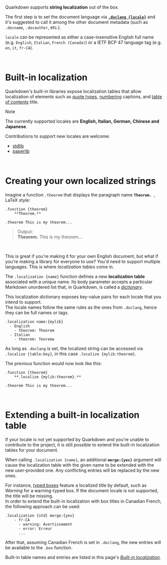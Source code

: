 Quarkdown supports **string localization** out of the box.

The first step is to set the document language via [**`.doclang {locale}`**](document-metadata) and it's suggested to call it among the other document metadata (such as `.docname`, `.docauthor`, etc.).  

`locale` can be represented as either a case-insensitive English full name (e.g. `English`, `Italian`, `French (Canada)`) or a IETF BCP 47 language tag (e.g. `en`, `it`, `fr-CA`).

&nbsp;

# Built-in localization

Quarkdown's built-in libraries expose localization tables that allow localization of elements such as [quote types](quote-types), [numbering](numbering) captions, and [table of contents](table-of-contents) title.

> [!NOTE]
> The currently supported locales are **English, Italian, German, Chinese and Japanese**.
>
> Contributions to support new locales are welcome:
> - [stdlib](https://github.com/iamgio/quarkdown/blob/main/quarkdown-stdlib/src/main/resources/lib/localization.qmd)
> - [paperlib](https://github.com/iamgio/quarkdown/blob/main/quarkdown-libs/src/main/resources/paper.qmd) 

&nbsp;

# Creating your own localized strings

Imagine a function `.theorem` that displays the paragraph name **`Theorem. `**, LaTeX style:

```
.function {theorem}
    **Theorem.**

.theorem This is my theorem...
```

> Output:  
> **Theorem.** This is my theorem...

<br>

This is great if you're making it for your own English document, but what if you're making a library for everyone to use? You'd need to support multiple languages. This is where *localization tables* come in.

The `.localization {name}` function defines a new **localization table** associated with a unique name.
Its body parameter accepts a particular Markdown unordered list that, in Quarkdown, is called a [*dictionary*](dictionary).

This localization dictionary exposes key-value pairs for each locale that you intend to support.  
The locale names follow the same rules as the ones from `.doclang`, hence they can be full names or tags.

```
.localization name:{mylib}
  - English
    - theorem: Theorem
  - Italian
    - theorem: Teorema
```

As long as `.doclang` is set, the localized string can be accessed via `.localize {table:key}`, in this case `.localize {mylib:theorem}`.

The previous function would now look like this:

```
.function {theorem}
    **.localize {mylib:theorem}.**

.theorem This is my theorem...
```

&nbsp;

# Extending a built-in localization table

If your locale is not yet supported by Quarkdown and you're unable to contribute to the project, it is still possible to extend the built-in localization tables for your document.

When calling `.localization {name}`, an additional **`merge:{yes}`** argument will cause the localization table with the given name to be extended with the new user-provided one. Any conflicting entries will be replaced by the new ones.

For instance, [typed boxes](box) feature a localized title by default, such as *Warning* for a warning-typed box.
If the document locale is not supported, the title will be missing.  
In order to extend the built-in localization with box titles in Canadian French, the following approach can be used:

```
.localization {std} merge:{yes}
    - fr-CA
      - warning: Avertissement
      - error: Erreur
      ...
```

After that, assuming Canadian French is set in `.doclang`, the new entries will be available to the `.box` function.

Built-in table names and entries are listed in this page's [*Built-in localization*](#built-in-localization).